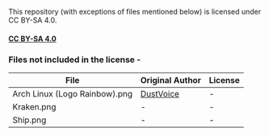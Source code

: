 This repository (with exceptions of files mentioned below) is licensed under CC BY-SA 4.0.

#### [CC BY-SA 4.0](https://creativecommons.org/licenses/by-sa/4.0/)

### Files not included in the license -

| File                          | Original Author                           | License |
| ----------------------------- | ----------------------------------------- | ------- |
| Arch Linux (Logo Rainbow).png | [DustVoice](https://github.com/DustVoice) | -       |
| Kraken.png                    | -                                         | -       |
| Ship.png                      | -                                         | -       |
